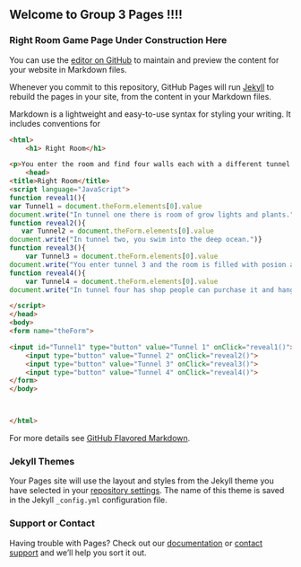 ## Welcome to Group 3 Pages !!!!

### Right Room Game Page Under Construction Here

You can use the [editor on GitHub](https://github.com/Alannao/the-game/edit/gh-pages/index.md) to maintain and preview the content for your website in Markdown files.

Whenever you commit to this repository, GitHub Pages will run [Jekyll](https://jekyllrb.com/) to rebuild the pages in your site, from the content in your Markdown files.



Markdown is a lightweight and easy-to-use syntax for styling your writing. It includes conventions for

```markdown
<html>
    <h1> Right Room</h1>

<p>You enter the room and find four walls each with a different tunnel.  Which tunnel do you chose to go through?</p>
    <head>  
<title>Right Room</title>
<script language="JavaScript">
function reveal1(){
var Tunnel1 = document.theForm.elements[0].value
document.write("In tunnel one there is room of grow lights and plants.")}
function reveal2(){
   var Tunnel2 = document.theForm.elements[0].value
document.write("In tunnel two, you swim into the deep ocean.")} 
function reveal3(){
    var Tunnel3 = document.theForm.elements[0].value
document.write("You enter tunnel 3 and the room is filled with posion and you die")}
function reveal4(){
    var Tunnel4 = document.theForm.elements[0].value
document.write("In tunnel four has shop people can purchase it and hang out place.")} 

</script>
</head>
<body>
<form name="theForm">

<input id="Tunnel1" type="button" value="Tunnel 1" onClick="reveal1()">
    <input type="button" value="Tunnel 2" onClick="reveal2()">
    <input type="button" value="Tunnel 3" onClick="reveal3()">
    <input type="button" value="Tunnel 4" onClick="reveal4()">
</form>
</body>



</html>


```

For more details see [GitHub Flavored Markdown](https://guides.github.com/features/mastering-markdown/).

### Jekyll Themes

Your Pages site will use the layout and styles from the Jekyll theme you have selected in your [repository settings](https://github.com/Alannao/the-game/settings). The name of this theme is saved in the Jekyll `_config.yml` configuration file.

### Support or Contact

Having trouble with Pages? Check out our [documentation](https://docs.github.com/categories/github-pages-basics/) or [contact support](https://support.github.com/contact) and we’ll help you sort it out.
